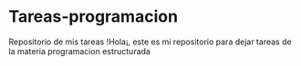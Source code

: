 # Tareas-programacion
Repositorio de mis tareas
!Hola¡, este es mi repositorio para dejar tareas de la materia programacion estructurada
